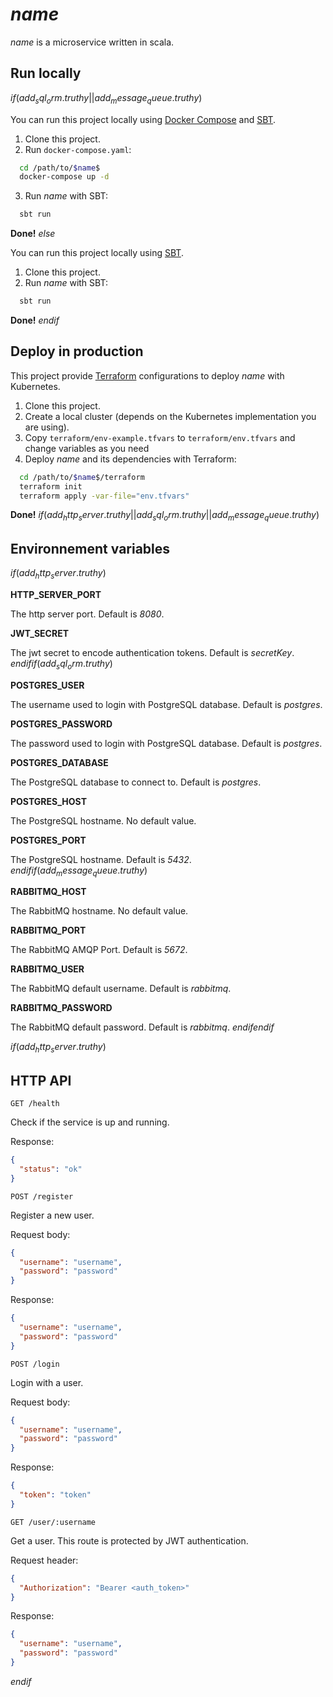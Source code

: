 # $name$

$name$ is a microservice written in scala.

## Run locally

$if(add_sql_orm.truthy||add_message_queue.truthy)$

You can run this project locally using [Docker Compose](https://docs.docker.com/compose/) and [SBT](https://www.scala-sbt.org/).

1. Clone this project.
2. Run `docker-compose.yaml`:

```bash
  cd /path/to/$name$
  docker-compose up -d
```

3. Run $name$ with SBT:

```bash
  sbt run
```

**Done!**
$else$

You can run this project locally using [SBT](https://www.scala-sbt.org/).

1. Clone this project.
2. Run $name$ with SBT:

```bash
  sbt run
```

**Done!**
$endif$

## Deploy in production

This project provide [Terraform](https://www.terraform.io/) configurations to deploy $name$ with Kubernetes.

1. Clone this project.
2. Create a local cluster (depends on the Kubernetes implementation you are using).
3. Copy `terraform/env-example.tfvars` to `terraform/env.tfvars` and change variables as you need
4. Deploy $name$ and its dependencies with Terraform:

```bash
  cd /path/to/$name$/terraform
  terraform init
  terraform apply -var-file="env.tfvars"
```

**Done!**
$if(add_http_server.truthy||add_sql_orm.truthy||add_message_queue.truthy)$

## Environnement variables

$if(add_http_server.truthy)$

**HTTP_SERVER_PORT**

The http server port. Default is _8080_.

**JWT_SECRET**

The jwt secret to encode authentication tokens. Default is _secretKey_.
$endif$$if(add_sql_orm.truthy)$

**POSTGRES_USER**

The username used to login with PostgreSQL database. Default is _postgres_.

**POSTGRES_PASSWORD**

The password used to login with PostgreSQL database. Default is _postgres_.

**POSTGRES_DATABASE**

The PostgreSQL database to connect to. Default is _postgres_.

**POSTGRES_HOST**

The PostgreSQL hostname. No default value.

**POSTGRES_PORT**

The PostgreSQL hostname. Default is _5432_.
$endif$$if(add_message_queue.truthy)$

**RABBITMQ_HOST**

The RabbitMQ hostname. No default value.

**RABBITMQ_PORT**

The RabbitMQ AMQP Port. Default is _5672_.

**RABBITMQ_USER**

The RabbitMQ default username. Default is _rabbitmq_.

**RABBITMQ_PASSWORD**

The RabbitMQ default password. Default is _rabbitmq_.
$endif$$endif$

$if(add_http_server.truthy)$

## HTTP API

`GET /health`

Check if the service is up and running.

Response:

```json
{
  "status": "ok"
}
```

`POST /register`

Register a new user.

Request body:

```json
{
  "username": "username",
  "password": "password"
}
```

Response:

```json
{
  "username": "username",
  "password": "password"
}
```

`POST /login`

Login with a user.

Request body:

```json
{
  "username": "username",
  "password": "password"
}
```

Response:

```json
{
  "token": "token"
}
```

`GET /user/:username`

Get a user. This route is protected by JWT authentication.

Request header:

```json
{
  "Authorization": "Bearer <auth_token>"
}
```

Response:

```json
{
  "username": "username",
  "password": "password"
}
```

$endif$
